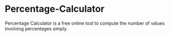 # Percentage-Calculator
Percentage Calculator is a free online tool to compute the number of values involving percentages simply.
